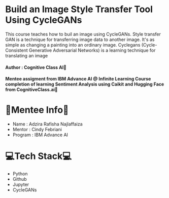 # Build an Image Style Transfer Tool Using CycleGANs
This course teaches how to buil an image using CycleGANs. Style transfer GAN is a technique for transferring image data to another image. It's as simple as changing a painting into an ordinary image. Cyclegans (Cycle-Consistent Generative Adversarial Networks) is a learning technique for translating an image

#### Author : Cognitive Class AI🤖

#### Mentee assigment from IBM Advance AI @ Infinite Learning Course completion of learning Sentiment Analysis using Caikit and Hugging Face from CognitiveClass.ai🤖


# 🐣Mentee Info🐣
- Name    : Adzira Rafisha Najlaffaiza
- Mentor  : Cindy Febriani
- Program : IBM Advance AI
  

# 💻Tech Stack💻  
- Python
- Github
- Jupyter
- CycleGANs


